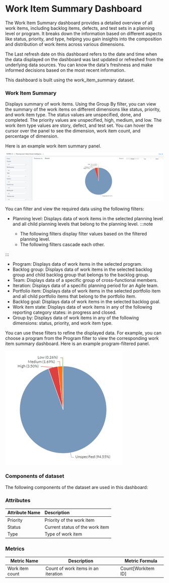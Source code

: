 # Work Item Summary Dashboard

The Work Item Summary dashboard provides a detailed overview of all work items, including backlog items, defects, and test sets in a planning level or program. It breaks down the information based on different aspects like status, priority, and type, helping you gain insights into the composition and distribution of work items across various dimensions.

 The Last refresh date on this dashboard refers to the date and time when the data displayed on the dashboard was last updated or refreshed from the underlying data sources. You can know the data's freshness and make informed decisions based on the most recent information.

This dashboard is built using the work_item_summary dataset.

### Work Item Summary
Displays summary of work items. Using the Group By filter, you can view the summary of the work items on different dimensions like status, priority, and work item type. The status values are unspecified, done, and completed. The priority values are unspecified, high, medium, and low. The work item type values are story, defect, and test set. You can hover the cursor over the panel to see the dimension, work item count, and percentage of dimension.

Here is an example work item summary panel.

![Work item summary](./images/work_item_summary.PNG)

You can filter and view the required data using the following filters:

- Planning level: Displays data of work items in the selected planning level and all child planning levels that belong to the planning level.
:::note

  - The following filters display filter values based on the filtered planning level.
  - The following filters cascade each other.

:::
- Program: Displays data of work items in the selected program.
- Backlog group: Displays data of work items in the selected backlog group and child backlog group that belongs to the backlog group.
- Team: Displays data of a specific group of cross-functional members.
- Iteration: Displays data of a specific planning period for an Agile team.
- Portfolio item: Displays data of work items in the selected portfolio item and all child portfolio items that belong to the portfolio item.
- Backlog goal: Displays data of work items in the selected backlog goal.
- Work item state: Displays data of work items in any of the following reporting category states: in progress and closed.
- Group by: Displays data of work items in any of the following dimensions: status, priority, and work item type.
 
You can use these filters to refine the displayed data. For example, you can choose a program from the Program filter to view the corresponding work item summary dashboard. Here is an example program-filtered panel.

![Work item summary filtered panel](./images/work_item_summary_filtered_panel.PNG)

### Components of dataset
The following components of the dataset are used in this dashboard: 

### Attributes
| Attribute Name  | Description |
|:-------------|:------------|
|Priority| Priority of the work item|
|Status|Current status of the work item|
|Type|Type of work item|

### Metrics
| Metric Name  | Description |Metric Formula|
|-------------|------------|-------------|
|Work item count|Count of work items in an iteration|Count[Workitem ID]|


